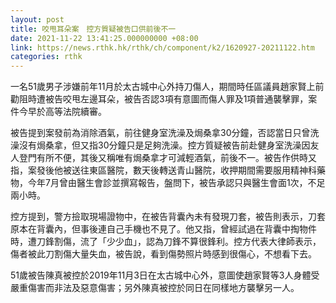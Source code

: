 ```yaml
---
layout: post
title: 咬甩耳朵案　控方質疑被告口供前後不一
date: 2021-11-22 13:41:25.000000000 +08:00
link: https://news.rthk.hk/rthk/ch/component/k2/1620927-20211122.htm
categories: rthk
---
```


一名51歲男子涉嫌前年11月於太古城中心外持刀傷人，期間時任區議員趙家賢上前勸阻時遭被告咬甩左邊耳朵，被告否認3項有意圖而傷人罪及1項普通襲擊罪，案件今早於高等法院續審。

被告提到案發前為消除酒氣，前往健身室洗澡及焗桑拿30分鐘，否認當日只曾洗澡沒有焗桑拿，但又指30分鐘只是足夠洗澡。控方質疑被告前赴健身室洗澡因友人登門有所不便，其後又稱唯有焗桑拿才可減輕酒氣，前後不一。被告作供時又指，案發後他被送往東區醫院，數天後轉送青山醫院，收押期間需要服用精神科藥物，今年7月曾由醫生會診並撰寫報告，盤問下，被告承認只與醫生會面1次，不足兩小時。

控方提到，警方撿取現場證物中，在被告背囊內未有發現刀套，被告則表示，刀套原本在背囊內，但事後連自己手機也不見了。他又指，曾經試過在背囊中掏物件時，遭刀鋒割傷，流了「少少血」，認為刀鋒不算很鋒利。控方代表大律師表示，傷者被此刀割傷大量失血，被告說，看到傷勢照片時感到很傷心，不想看下去。

51歲被告陳真被控於2019年11月3日在太古城中心外，意圖使趙家賢等3人身體受嚴重傷害而非法及惡意傷害；另外陳真被控於同日在同樣地方襲擊另一人。
